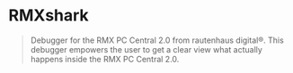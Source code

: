 # RMXshark
>Debugger for the RMX PC Central 2.0 from rautenhaus digital®. This debugger empowers the user to get a clear view what actually happens inside the RMX PC Central 2.0.

